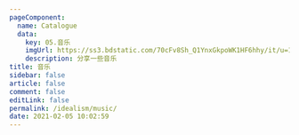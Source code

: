 ```yaml
---
pageComponent: 
  name: Catalogue
  data: 
    key: 05.音乐
    imgUrl: https://ss3.bdstatic.com/70cFv8Sh_Q1YnxGkpoWK1HF6hhy/it/u=1105129331,4150985756&fm=26&gp=0.jpg
    description: 分享一些音乐
title: 音乐
sidebar: false
article: false
comment: false
editLink: false
permalink: /idealism/music/
date: 2021-02-05 10:02:59
---
```


